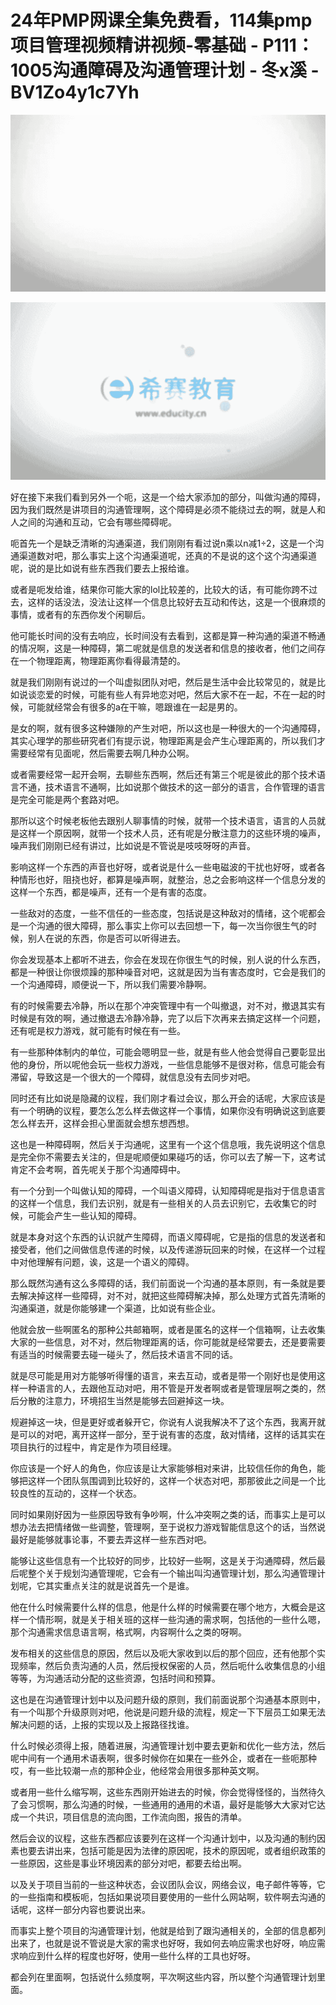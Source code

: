# 24年PMP网课全集免费看，114集pmp项目管理视频精讲视频-零基础 - P111：1005沟通障碍及沟通管理计划 - 冬x溪 - BV1Zo4y1c7Yh

![](img/9597ecf15b5f4b8d788ec98f24c90b8f_0.png)

![](img/9597ecf15b5f4b8d788ec98f24c90b8f_1.png)

好在接下来我们看到另外一个呃，这是一个给大家添加的部分，叫做沟通的障碍，因为我们既然是讲项目的沟通管理啊，这个障碍是必须不能绕过去的啊，就是人和人之间的沟通和互动，它会有哪些障碍呢。

呃首先一个是缺乏清晰的沟通渠道，我们刚刚有看过说n乘以n减1÷2，这是一个沟通渠道数对吧，那么事实上这个沟通渠道呢，还真的不是说的这个这个沟通渠道呢，说的是比如说有些东西我们要去上报给谁。

或者是呃发给谁，结果你可能大家的lol比较差的，比较大的话，有可能你跨不过去，这样的话没法，没法让这样一个信息比较好去互动和传达，这是一个很麻烦的事情，或者有的东西你发个闲聊后。

他可能长时间的没有去响应，长时间没有去看到，这都是算一种沟通的渠道不畅通的情况啊，这是一种障碍，第二呢就是信息的发送者和信息的接收者，他们之间存在一个物理距离，物理距离你看得最清楚的。

就是我们刚刚有说过的一个叫虚拟团队对吧，然后是生活中会比较常见的，就是比如说谈恋爱的时候，可能有些人有异地恋对吧，然后大家不在一起，不在一起的时候，可能就经常会有很多的a在干嘛，嗯跟谁在一起是男的。

是女的啊，就有很多这种嫌隙的产生对吧，所以这也是一种很大的一个沟通障碍，其实心理学的那些研究者们有提示说，物理距离是会产生心理距离的，所以我们才需要经常有见面呢，然后需要去啊几种办公啊。

或者需要经常一起开会啊，去聊些东西啊，然后还有第三个呢是彼此的那个技术语言不通，技术语言不通啊，比如说那个做技术的这一部分的语言，合作管理的语言是完全可能是两个套路对吧。

那所以这个时候老板他去跟别人聊事情的时候，就带一个技术语言，语言的人员就是这样一个原因啊，就带一个技术人员，还有呢是分散注意力的这些环境的噪声，噪声我们刚刚已经有讲过，比如说是不管说是吱吱呀呀的声音。

影响这样一个东西的声音也好呀，或者说是什么一些电磁波的干扰也好呀，或者各种情形也好，阻挠也好，都算是噪声啊，就整治，总之会影响这样一个信息分发的这样一个东西，都是噪声，还有一个是有害的态度。

一些敌对的态度，一些不信任的一些态度，包括说是这种敌对的情绪，这个呢都会是一个沟通的很大障碍，那么事实上你可以去回想一下，每一次当你很生气的时候，别人在说的东西，你是否可以听得进去。

你会发现基本上都听不进去，你会在发现在你很生气的时候，别人说的什么东西，都是一种很让你很烦躁的那种噪音对吧，这就是因为当有害态度时，它会是我们的一个沟通障碍，顺便说一下，所以我们需要冷静啊。

有的时候需要去冷静，所以在那个冲突管理中有一个叫撤退，对不对，撤退其实有时候是有效的啊，通过撤退去冷静冷静，完了以后下次再来去搞定这样一个问题，还有呢是权力游戏，就可能有时候在有一些。

有一些那种体制内的单位，可能会嗯明显一些，就是有些人他会觉得自己要彰显出他的身份，所以呢他会玩一些权力游戏，一些信息能够不是很对称，信息可能会有滞留，导致这是一个很大的一个障碍，就信息没有去同步对吧。

同时还有比如说是隐藏的议程，我们刚才看过会议，那么开会的话呢，大家应该是有一个明确的议程，要怎么怎么样去做这样一个事情，如果你没有明确说这到底要怎么样去开，这样会担心里面就会想东想西想。

这也是一种障碍啊，然后关于沟通呢，这里有一个这个信息哦，我先说明这个信息是完全你不需要去关注的，但是呢顺便如果碰巧的话，你可以去了解一下，这考试肯定不会考啊，首先呢关于那个沟通障碍中。

有一个分到一个叫做认知的障碍，一个叫语义障碍，认知障碍呢是指对于信息语言的这样一个信息，我们去识别，就是有一些相关的人员去识别它，去收集它的时候，可能会产生一些认知的障碍。

就是本身对这个东西的认识就产生障碍，而语义障碍呢，它是指的信息的发送者和接受者，他们之间做信息传递的时候，以及传递游玩回来的时候，在这样一个过程中对他理解有问题，诶，这是一个语义的障碍。

那么既然沟通有这么多障碍的话，我们前面说一个沟通的基本原则，有一条就是要去解决掉这样一些障碍，对不对，就把这些障碍解决掉，那么处理方式首先清晰的沟通渠道，就是你能够建一个渠道，比如说有些企业。

他就会放一些啊匿名的那种公共邮箱啊，或者是匿名的这样一个信箱啊，让去收集大家的一些信息，对不对，然后物理距离的话，你可能就是经常要去，还是要需要有适当的时候需要去碰一碰头了，然后技术语言不同的话。

就是尽可能是用对方能够听得懂的语言，来去互动，或者是带一个刚好也是使用这样一种语言的人，去跟他互动对吧，用不管是开发者啊或者是管理层啊之类的，然后分散的注意力，环境招生当然是能够去回避掉这一块。

规避掉这一块，但是更好或者躲开它，你说有人说我解决不了这个东西，我离开就是可以的对吧，离开这样一部分，至于说有害的态度，敌对情绪，这样的话其实在项目执行的过程中，肯定是作为项目经理。

你应该是一个好人的角色，你应该是让大家能够相对来讲，比较信任你的角色，能够把这样一个团队氛围调到比较好的，这样一个状态对吧，那那彼此之间是一个比较良性的互动的，这样一个状态。

同时如果刚好因为一些原因导致有争吵啊，什么冲突啊之类的话，而事实上是可以想办法去把情绪做一些调整，管理啊，至于说权力游戏智能信息这个的话，当然说最好是能够就事论事，不要去弄这样一些东西对吧。

能够让这些信息有一个比较好的同步，比较好一些啊，这是关于沟通障碍，然后最后呢整个关于规划沟通管理呢，它会有一个输出叫沟通管理计划，那么沟通管理计划呢，它其实重点关注的就是说首先一个是谁。

他在什么时候需要什么样的信息，他是什么样的时候需要在哪个地方，大概会是这样一个情形啊，就是关于相关班的这样一些沟通的需求啊，包括他的一些什么嗯，那个沟通需求信息语言啊，格式啊，内容啊什么之类的呀啊。

发布相关的这些信息的原因，然后以及呃大家收到以后的那个回应，还有他那个实现频率，然后负责沟通的人员，然后授权保密的人员，然后呃什么收集信息的小组等等，为沟通活动分配的这些资源，包括时间和预算。

这也是在沟通管理计划中以及问题升级的原则，我们前面说那个沟通基本原则中，有一个叫那个升级原则对吧，他说是问题升级的流程，规定一下下层员工如果无法解决问题的话，上报的实现以及上报路径找谁。

什么时候必须得上报，随着进展，沟通管理计划中要去更新和优化一些方法，然后呢中间有一个通用术语表啊，很多时候你在如果在一些外企，或者在一些呃那种哎，有一些比较潮一点的那种企业，他经常会用很多那种英文啊。

或者用一些什么缩写啊，这些东西刚开始进去的时候，你会觉得怪怪的，当然待久了会习惯啊，那么沟通的时候，一些通用的通用的术语，最好是能够大大家对它达成一个共识，项目信息的流向图，工作流向图，报告的清单。

然后会议的议程，这些东西都应该要列在这样一个沟通计划中，以及沟通的制约因素也要去讲出来，包括可能是因为法律的原因呢，技术的原因呢，或者组织政策的一些原因，这些是事业环境因素的部分对吧，都要去给出啊。

以及关于项目当前的一些这种状态，会议团队会议，网络会议，电子邮件等等，它的一些指南和模板呃，包括如果说项目要使用的一些什么网站啊，软件啊去沟通的话呢，这样一部分内容也要说出来。

而事实上整个项目的沟通管理计划，他就是给到了跟沟通相关的，全部的信息都列出来了，也就是说不管说是大家的需求也好呀，我如何去响应需求也好呀，响应需求响应到什么样的程度也好呀，使用一些什么样的工具也好呀。

都会列在里面啊，包括说什么频度啊，平次啊这些内容，所以整个沟通管理计划里面。